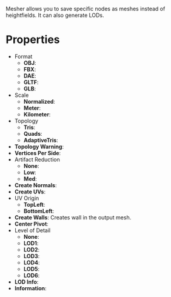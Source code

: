 
Mesher allows you to save specific nodes as meshes instead of heightfields. It can also generate LODs.


# Properties

- Format
  - **OBJ**: <desc>
  - **FBX**: <desc>
  - **DAE**: <desc>
  - **GLTF**: <desc>
  - **GLB**: <desc>
- Scale
  - **Normalized**: <desc>
  - **Meter**: <desc>
  - **Kilometer**: <desc>
- Topology
  - **Tris**: <desc>
  - **Quads**: <desc>
  - **AdaptiveTris**: <desc>
- **Topology Warning**: 
- **Vertices Per Side**: 
- Artifact Reduction
  - **None**: <desc>
  - **Low**: <desc>
  - **Med**: <desc>
- **Create Normals**: 
- **Create UVs**: 
- UV Origin
  - **TopLeft**: <desc>
  - **BottomLeft**: <desc>
- **Create Walls**: Creates wall in the output mesh.
- **Center Pivot**: 
- Level of Detail
  - **None**: <desc>
  - **LOD1**: <desc>
  - **LOD2**: <desc>
  - **LOD3**: <desc>
  - **LOD4**: <desc>
  - **LOD5**: <desc>
  - **LOD6**: <desc>
- **LOD Info**: 
- **Information**: 
